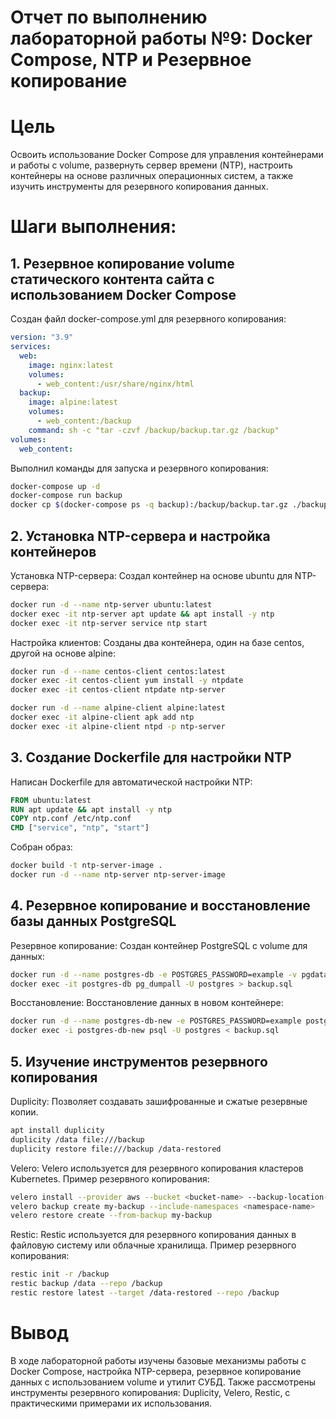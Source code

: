 # Отчет по выполнению лабораторной работы №9: Docker Compose, NTP и Резервное копирование
# Цель
  Освоить использование Docker Compose для управления контейнерами и работы с volume, развернуть сервер времени (NTP), настроить контейнеры на основе различных операционных систем, а также изучить инструменты для резервного копирования данных.

# Шаги выполнения:
## 1. Резервное копирование volume статического контента сайта с использованием Docker Compose
  Создан файл docker-compose.yml для резервного копирования:
  ```yaml
  version: "3.9"
  services:
    web:
      image: nginx:latest
      volumes:
        - web_content:/usr/share/nginx/html
    backup:
      image: alpine:latest
      volumes:
        - web_content:/backup
      command: sh -c "tar -czvf /backup/backup.tar.gz /backup"
  volumes:
    web_content:
  ```
  Выполнил команды для запуска и резервного копирования:
  ```bash
  docker-compose up -d
  docker-compose run backup
  docker cp $(docker-compose ps -q backup):/backup/backup.tar.gz ./backup.tar.gz
  ```
## 2. Установка NTP-сервера и настройка контейнеров
  Установка NTP-сервера:
  Создал контейнер на основе ubuntu для NTP-сервера:
  ```bash
  docker run -d --name ntp-server ubuntu:latest
  docker exec -it ntp-server apt update && apt install -y ntp
  docker exec -it ntp-server service ntp start
  ```
  Настройка клиентов:
  Созданы два контейнера, один на базе centos, другой на основе alpine:
  ```bash
  docker run -d --name centos-client centos:latest
  docker exec -it centos-client yum install -y ntpdate
  docker exec -it centos-client ntpdate ntp-server

  docker run -d --name alpine-client alpine:latest
  docker exec -it alpine-client apk add ntp
  docker exec -it alpine-client ntpd -p ntp-server
  ```
## 3. Создание Dockerfile для настройки NTP
  Написан Dockerfile для автоматической настройки NTP:
  ```dockerfile
  FROM ubuntu:latest
  RUN apt update && apt install -y ntp
  COPY ntp.conf /etc/ntp.conf
  CMD ["service", "ntp", "start"]
  ```
  Собран образ:
  ```bash
  docker build -t ntp-server-image .
  docker run -d --name ntp-server ntp-server-image
  ```
## 4. Резервное копирование и восстановление базы данных PostgreSQL
  Резервное копирование:
  Создан контейнер PostgreSQL с volume для данных:
  ```bash
  docker run -d --name postgres-db -e POSTGRES_PASSWORD=example -v pgdata:/var/lib/postgresql/data postgres:latest
  docker exec -it postgres-db pg_dumpall -U postgres > backup.sql
  ```
  Восстановление:
  Восстановление данных в новом контейнере:
  ```bash
  docker run -d --name postgres-db-new -e POSTGRES_PASSWORD=example postgres:latest
  docker exec -i postgres-db-new psql -U postgres < backup.sql
  ```
## 5. Изучение инструментов резервного копирования
  Duplicity: Позволяет создавать зашифрованные и сжатые резервные копии.
  ```bash
  apt install duplicity
  duplicity /data file:///backup
  duplicity restore file:///backup /data-restored
  ```
  Velero:
  Velero используется для резервного копирования кластеров Kubernetes. Пример резервного копирования:
  ```bash
  velero install --provider aws --bucket <bucket-name> --backup-location-config region=<region>
  velero backup create my-backup --include-namespaces <namespace-name>
  velero restore create --from-backup my-backup
  ```
  Restic:
  Restic используется для резервного копирования данных в файловую систему или облачные хранилища. Пример резервного копирования:
  ```bash
  restic init -r /backup
  restic backup /data --repo /backup
  restic restore latest --target /data-restored --repo /backup
  ```
# Вывод
  В ходе лабораторной работы изучены базовые механизмы работы с Docker Compose, настройка NTP-сервера, резервное копирование данных с использованием volume и утилит СУБД. Также рассмотрены инструменты резервного копирования: Duplicity, Velero, Restic, с практическими примерами их использования.
